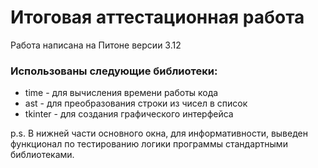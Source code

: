 # **Итоговая аттестационная работа**

Работа написана на Питоне версии 3.12

### Использованы следующие библиотеки:
- time - для вычисления времени работы кода
- ast - для преобразования строки из чисел в список
- tkinter - для создания графического интерфейса


p.s. В нижней части основного окна, для информативности, выведен функционал по тестированию логики программы стандартными библиотеками.
